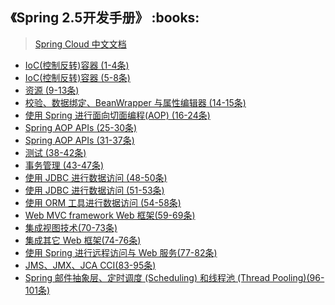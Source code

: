 <h2>《Spring 2.5开发手册》 :books: </h2> 

> <a href="https://springcloud.cc/spring-cloud-dalston.html">Spring Cloud 中文文档</a>

* <a href="https://github.com/wuping5719/MyCNBlogs/blob/master/Reading-Notes/SpringFramework/SpringFramework1.md">IoC(控制反转)容器 (1-4条)</a>
* <a href="https://github.com/wuping5719/MyCNBlogs/blob/master/Reading-Notes/SpringFramework/SpringFramework2.md">IoC(控制反转)容器 (5-8条)</a>
* <a href="https://github.com/wuping5719/MyCNBlogs/blob/master/Reading-Notes/SpringFramework/SpringFramework3.md">资源 (9-13条)</a>
* <a href="https://github.com/wuping5719/MyCNBlogs/blob/master/Reading-Notes/SpringFramework/SpringFramework4.md">校验、数据绑定、BeanWrapper 与属性编辑器 (14-15条)</a>
* <a href="https://github.com/wuping5719/MyCNBlogs/blob/master/Reading-Notes/SpringFramework/SpringFramework5.md">使用 Spring 进行面向切面编程(AOP) (16-24条)</a>
* <a href="https://github.com/wuping5719/MyCNBlogs/blob/master/Reading-Notes/SpringFramework/SpringFramework6.md">Spring AOP APIs (25-30条)</a>
* <a href="https://github.com/wuping5719/MyCNBlogs/blob/master/Reading-Notes/SpringFramework/SpringFramework7.md">Spring AOP APIs (31-37条)</a>
* <a href="https://github.com/wuping5719/MyCNBlogs/blob/master/Reading-Notes/SpringFramework/SpringFramework8.md">测试 (38-42条)</a>
* <a href="https://github.com/wuping5719/MyCNBlogs/blob/master/Reading-Notes/SpringFramework/SpringFramework9.md">事务管理 (43-47条)</a>
* <a href="https://github.com/wuping5719/MyCNBlogs/blob/master/Reading-Notes/SpringFramework/SpringFramework10.md">使用 JDBC 进行数据访问 (48-50条)</a>
* <a href="https://github.com/wuping5719/MyCNBlogs/blob/master/Reading-Notes/SpringFramework/SpringFramework11.md">使用 JDBC 进行数据访问 (51-53条)</a>
* <a href="https://github.com/wuping5719/MyCNBlogs/blob/master/Reading-Notes/SpringFramework/SpringFramework12.md">使用 ORM 工具进行数据访问 (54-58条)</a>
* <a href="https://github.com/wuping5719/MyCNBlogs/blob/master/Reading-Notes/SpringFramework/SpringFramework13.md">Web MVC framework Web 框架(59-69条)</a>
* <a href="https://github.com/wuping5719/MyCNBlogs/blob/master/Reading-Notes/SpringFramework/SpringFramework14.md">集成视图技术(70-73条)</a>
* <a href="https://github.com/wuping5719/MyCNBlogs/blob/master/Reading-Notes/SpringFramework/SpringFramework15.md">集成其它 Web 框架(74-76条)</a>
* <a href="https://github.com/wuping5719/MyCNBlogs/blob/master/Reading-Notes/SpringFramework/SpringFramework16.md">使用 Spring 进行远程访问与 Web 服务(77-82条)</a>
* <a href="https://github.com/wuping5719/MyCNBlogs/blob/master/Reading-Notes/SpringFramework/SpringFramework17.md">JMS、JMX、JCA CCI(83-95条)</a>
* <a href="https://github.com/wuping5719/MyCNBlogs/blob/master/Reading-Notes/SpringFramework/SpringFramework18.md">Spring 邮件抽象层、定时调度 (Scheduling) 和线程池 (Thread Pooling)(96-101条)</a>
